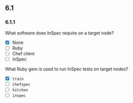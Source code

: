 ## 6.1

### 6.1.1

What software does InSpec require on a target node?

- [x] None
- [ ] Ruby
- [ ] Chef client
- [ ] InSpec

What Ruby gem is used to run InSpec tests on target nodes?

- [x] `train`
- [ ] `chefspec`
- [ ] `kitchen`
- [ ] `inspec`
